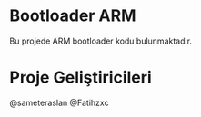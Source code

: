 # Bootloader ARM
Bu projede ARM bootloader kodu bulunmaktadır.

# Proje Geliştiricileri
@sameteraslan
@Fatihzxc
